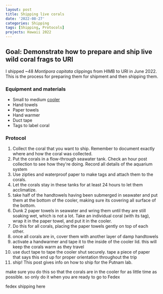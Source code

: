 ```yaml
---
layout: post
title: Shipping live corals
date: '2022-08-27'
categories: Shipping
tags: [Shipping, Protocols]
projects: Hawaii 2022
---
```


## Goal: Demonstrate how to prepare and ship live wild coral frags to URI

I shipped ~48 *Montipora capitata* clippings from HIMB to URI in June 2022. This is the process for preparing them for shipment and then shipping them. 

### Equipment and materials 

- Small to medium [cooler]((https://www.target.com/p/igloo-retro-picnic-basket-25qt-cooler-dark-jade/-/A-83800999#lnk=sametab)) 
- Hand towels 
- Paper towels 
- Hand warmer 
- Duct tape
- Tags to label coral 

### Protocol 

1. Collect the coral that you want to ship. Remember to document exactly where and how the coral was collected. 
2. Put the corals in a flow-through seawater tank. Check an hour post collection to see how they're doing. Record all details of the aquarium system 
3. Use zipties and waterproof paper to make tags and attach them to the corals. 
4. Let the corals stay in these tanks for at least 24 hours to let them acclimatize.
5. take half of the handtowels having been submerged in seawater and put them at the bottom of the cooler, making sure its covering all surface of the bottom. 
6. Dunk 2 paper towels in seawater and wring them until they are still soaking wet, which is not a lot. Take an individual coral (with its tag), wrap it in the paper towel, and put it in the cooler.
7. Do this for all corals, placing the paper towels gently on top of each other. 
8. once all corals are in, cover them with another layer of damp handtowels 
9. activate a handwarmer and tape it to the inside of the cooler lid. this will keep the corals warm as they travel 
10. use duct tape to tape the cooler shut securely. tape a piece of paper that says this end up for proper orientation throughout the trip
11. ship! This post gives info on how to ship for the Putnam lab. 



make sure you do this so that the corals are in the cooler for as little time as possible. so only do it when you are ready to go to Fedex

fedex shipping here
